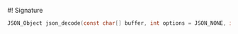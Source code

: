 #! Signature

```c
JSON_Object json_decode(const char[] buffer, int options = JSON_NONE, int &pos = 0, int depth = 0)
```